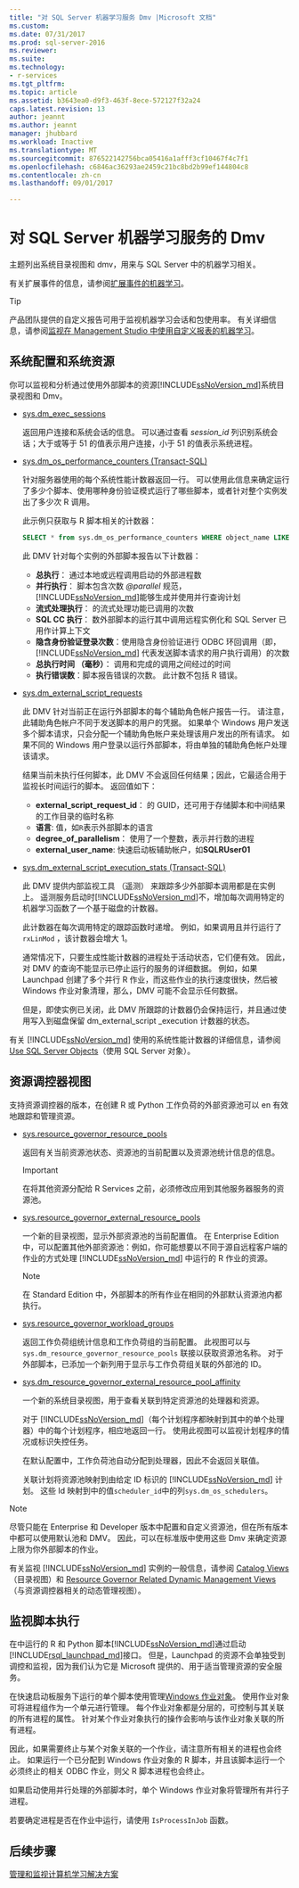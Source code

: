 ```yaml
---
title: "对 SQL Server 机器学习服务 Dmv |Microsoft 文档"
ms.custom: 
ms.date: 07/31/2017
ms.prod: sql-server-2016
ms.reviewer: 
ms.suite: 
ms.technology:
- r-services
ms.tgt_pltfrm: 
ms.topic: article
ms.assetid: b3643ea0-d9f3-463f-8ece-572127f32a24
caps.latest.revision: 13
author: jeannt
ms.author: jeannt
manager: jhubbard
ms.workload: Inactive
ms.translationtype: MT
ms.sourcegitcommit: 876522142756bca05416a1afff3cf10467f4c7f1
ms.openlocfilehash: c6846ac36293ae2459c21bc8bd2b99ef144804c8
ms.contentlocale: zh-cn
ms.lasthandoff: 09/01/2017

---
```

# <a name="dmvs-for-sql-server-machine-learning-services"></a>对 SQL Server 机器学习服务的 Dmv

主题列出系统目录视图和 dmv，用来与 SQL Server 中的机器学习相关。

有关扩展事件的信息，请参阅[扩展事件的机器学习](../../advanced-analytics/r/extended-events-for-sql-server-r-services.md)。

> [!TIP]
> 产品团队提供的自定义报告可用于监视机器学习会话和包使用率。 有关详细信息，请参阅[监视在 Management Studio 中使用自定义报表的机器学习](../../advanced-analytics/r/monitor-r-services-using-custom-reports-in-management-studio.md)。

## <a name="system-configuration-and-system-resources"></a>系统配置和系统资源

你可以监视和分析通过使用外部脚本的资源[!INCLUDE[ssNoVersion_md](../../includes/ssnoversion-md.md)]系统目录视图和 Dmv。

+ [ sys.dm_exec_sessions](../../relational-databases/system-dynamic-management-views/sys-dm-exec-sessions-transact-sql.md)

  返回用户连接和系统会话的信息。 可以通过查看 *session_id* 列识别系统会话；大于或等于 51 的值表示用户连接，小于 51 的值表示系统进程。

+ [sys.dm_os_performance_counters (Transact-SQL)](../../relational-databases/system-dynamic-management-views/sys-dm-os-performance-counters-transact-sql.md)

  针对服务器使用的每个系统性能计数器返回一行。  可以使用此信息来确定运行了多少个脚本、使用哪种身份验证模式运行了哪些脚本，或者针对整个实例发出了多少次 R 调用。

  此示例只获取与 R 脚本相关的计数器：

  ```SQL
  SELECT * from sys.dm_os_performance_counters WHERE object_name LIKE '%External Scripts%'
  ```

  此 DMV 针对每个实例的外部脚本报告以下计数器：

  + **总执行**： 通过本地或远程调用启动的外部进程数
  + **并行执行**： 脚本包含次数 _@parallel_ 规范，[!INCLUDE[ssNoVersion_md](../../includes/ssnoversion-md.md)]能够生成并使用并行查询计划
  + **流式处理执行**： 的流式处理功能已调用的次数
  + **SQL CC 执行**： 数外部脚本的运行其中调用远程实例化和 SQL Server 已用作计算上下文
  + **隐含身份验证登录次数**：使用隐含身份验证进行 ODBC 环回调用（即，[!INCLUDE[ssNoVersion_md](../../includes/ssnoversion-md.md)] 代表发送脚本请求的用户执行调用）的次数
  + **总执行时间 （毫秒）**： 调用和完成的调用之间经过的时间
  + **执行错误数**：脚本报告错误的次数。 此计数不包括 R 错误。


+ [sys.dm_external_script_requests](../../relational-databases/system-dynamic-management-views/sys-dm-external-script-requests.md)

  此 DMV 针对当前正在运行外部脚本的每个辅助角色帐户报告一行。 请注意，此辅助角色帐户不同于发送脚本的用户的凭据。 如果单个 Windows 用户发送多个脚本请求，只会分配一个辅助角色帐户来处理该用户发出的所有请求。 如果不同的 Windows 用户登录以运行外部脚本，将由单独的辅助角色帐户处理该请求。

  结果当前未执行任何脚本，此 DMV 不会返回任何结果；因此，它最适合用于监视长时间运行的脚本。 返回值如下：

  + **external_script_request_id**： 的 GUID，还可用于存储脚本和中间结果的工作目录的临时名称
  + **语言**: 值，如`R`表示外部脚本的语言
  + **degree_of_parallelism**： 使用了一个整数，表示并行数的进程
  + **external_user_name**: 快速启动板辅助帐户，如**SQLRUser01**

+ [sys.dm_external_script_execution_stats (Transact-SQL)](../../relational-databases/system-dynamic-management-views/sys-dm-external-script-execution-stats.md)

  此 DMV 提供内部监视工具 （遥测） 来跟踪多少外部脚本调用都是在实例上。 遥测服务启动时[!INCLUDE[ssNoVersion_md](../../includes/ssnoversion-md.md)]不，增加每次调用特定的机器学习函数了一个基于磁盘的计数器。

  此计数器在每次调用特定的跟踪函数时递增。 例如，如果调用且并行运行了 `rxLinMod` ，该计数器会增大 1。
  
  通常情况下，只要生成性能计数器的进程处于活动状态，它们便有效。 因此，对 DMV 的查询不能显示已停止运行的服务的详细数据。 例如，如果 Launchpad 创建了多个并行 R 作业，而这些作业的执行速度很快，然后被 Windows 作业对象清理，那么，DMV 可能不会显示任何数据。
 
  但是，即使实例已关闭，此 DMV 所跟踪的计数器仍会保持运行，并且通过使用写入到磁盘保留 dm_external_script _execution 计数器的状态。
 
 有关 [!INCLUDE[ssNoVersion_md](../../includes/ssnoversion-md.md)] 使用的系统性能计数器的详细信息，请参阅 [Use SQL Server Objects](../../relational-databases/performance-monitor/use-sql-server-objects.md)（使用 SQL Server 对象）。

## <a name="resource-governor-views"></a>资源调控器视图

支持资源调控器的版本，在创建 R 或 Python 工作负荷的外部资源池可以 en 有效地跟踪和管理资源。

+ [sys.resource_governor_resource_pools](../../relational-databases/system-catalog-views/sys-resource-governor-resource-pools-transact-sql.md)

  返回有关当前资源池状态、资源池的当前配置以及资源池统计信息的信息。

  > [!IMPORTANT]
  > 
  > 在将其他资源分配给 R Services 之前，必须修改应用到其他服务器服务的资源池。

+ [sys.resource_governor_external_resource_pools](../../relational-databases/system-catalog-views/sys-resource-governor-external-resource-pools-transact-sql.md)

  一个新的目录视图，显示外部资源池的当前配置值。
  在 Enterprise Edition 中，可以配置其他外部资源池：例如，你可能想要以不同于源自远程客户端的作业的方式处理 [!INCLUDE[ssNoVersion_md](../../includes/ssnoversion-md.md)] 中运行的 R 作业的资源。

  > [!NOTE]
  > 
  > 在 Standard Edition 中，外部脚本的所有作业在相同的外部默认资源池内都执行。

+ [sys.resource_governor_workload_groups](../../relational-databases/system-catalog-views/sys-resource-governor-workload-groups-transact-sql.md)

  返回工作负荷组统计信息和工作负荷组的当前配置。 此视图可以与 `sys.dm_resource_governor_resource_pools` 联接以获取资源池名称。
  对于外部脚本，已添加一个新列用于显示与工作负荷组关联的外部池的 ID。

+ [sys.dm_resource_governor_external_resource_pool_affinity](../../relational-databases/system-dynamic-management-views/sys-dm-resource-governor-external-resource-pool-affinity-transact-sql.md)

  一个新的系统目录视图，用于查看关联到特定资源池的处理器和资源。

  对于 [!INCLUDE[ssNoVersion_md](../../includes/ssnoversion-md.md)]（每个计划程序都映射到其中的单个处理器）中的每个计划程序，相应地返回一行。 使用此视图可以监视计划程序的情况或标识失控任务。

  在默认配置中，工作负荷池自动分配到处理器，因此不会返回关联值。

  关联计划将资源池映射到由给定 ID 标识的 [!INCLUDE[ssNoVersion_md](../../includes/ssnoversion-md.md)] 计划。 这些 Id 映射到中的值`scheduler_id`中的列`sys.dm_os_schedulers`。


> [!NOTE] 
> 
> 尽管只能在 Enterprise 和 Developer 版本中配置和自定义资源池，但在所有版本中都可以使用默认池和 DMV。 因此，可以在标准版中使用这些 Dmv 来确定资源上限为你外部脚本的作业。

有关监视 [!INCLUDE[ssNoVersion_md](../../includes/ssnoversion-md.md)] 实例的一般信息，请参阅 [Catalog Views](../../relational-databases/system-catalog-views/catalog-views-transact-sql.md)（目录视图）和 [Resource Governor Related Dynamic Management Views](../../relational-databases/system-dynamic-management-views/resource-governor-related-dynamic-management-views-transact-sql.md)（与资源调控器相关的动态管理视图）。

## <a name="monitoring-script-execution"></a>监视脚本执行

在中运行的 R 和 Python 脚本[!INCLUDE[ssNoVersion_md](../../includes/ssnoversion-md.md)]通过启动[!INCLUDE[rsql_launchpad_md](../../includes/rsql-launchpad-md.md)]接口。 但是，Launchpad 的资源不会单独受到调控和监视，因为我们认为它是 Microsoft 提供的、用于适当管理资源的安全服务。

在快速启动板服务下运行的单个脚本使用管理[Windows 作业对象](https://msdn.microsoft.com/library/windows/desktop/ms684161.aspx)。 使用作业对象可将进程组作为一个单元进行管理。 每个作业对象都是分层的，可控制与其关联的所有进程的属性。 针对某个作业对象执行的操作会影响与该作业对象关联的所有进程。

因此，如果需要终止与某个对象关联的一个作业，请注意所有相关的进程也会终止。 如果运行一个已分配到 Windows 作业对象的 R 脚本，并且该脚本运行一个必须终止的相关 ODBC 作业，则父 R 脚本进程也会终止。

如果启动使用并行处理的外部脚本时，单个 Windows 作业对象将管理所有并行子进程。

若要确定进程是否在作业中运行，请使用 `IsProcessInJob` 函数。

## <a name="next-steps"></a>后续步骤

[管理和监视计算机学习解决方案](../../advanced-analytics/r/managing-and-monitoring-r-solutions.md)


